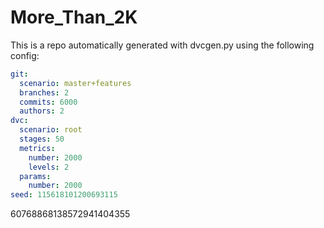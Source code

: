 
More_Than_2K
===

This is a repo automatically generated with dvcgen.py using the following config:

```yaml
git:
  scenario: master+features
  branches: 2
  commits: 6000
  authors: 2
dvc:
  scenario: root
  stages: 50
  metrics:
    number: 2000
    levels: 2
  params:
    number: 2000
seed: 115618101200693115
```

60768868138572941404355